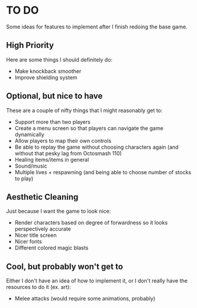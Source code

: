 # TO DO
Some ideas for features to implement after I finish redoing the base game.

## High Priority
Here are some things I should definitely do:
* Make knockback smoother
* Improve shielding system

## Optional, but nice to have
These are a couple of nifty things that I might reasonably get to:
* Support more than two players
* Create a menu screen so that players can navigate the game dynamically
* Allow players to map their own controls
* Be able to replay the game without choosing characters again (and without that pesky lag from Octosmash 110)
* Healing items/items in general
* Sound/music
* Multiple lives + respawning (and being able to choose number of stocks to play)

## Aesthetic Cleaning
Just because I want the game to look nice:
* Render characters based on degree of forwardness so it looks perspectively accurate
* Nicer title screen
* Nicer fonts
* Different colored magic blasts

## Cool, but probably won't get to
Either I don't have an idea of how to implement it, or I don't really have the resources to do it (ex. art):
* Melee attacks (would require some animations, probably)
